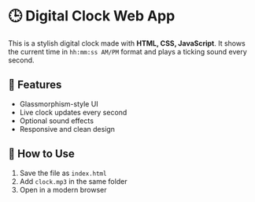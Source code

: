 # 🕒 Digital Clock Web App

This is a stylish digital clock made with **HTML, CSS, JavaScript**. It shows the current time in `hh:mm:ss AM/PM` format and plays a ticking sound every second.

## 🎨 Features

- Glassmorphism-style UI
- Live clock updates every second
- Optional sound effects
- Responsive and clean design

## 🚀 How to Use

1. Save the file as `index.html`
2. Add `clock.mp3` in the same folder
3. Open in a modern browser
